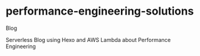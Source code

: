 # performance-engineering-solutions
Blog

Serverless Blog using Hexo and AWS Lambda about Performance Engineering

